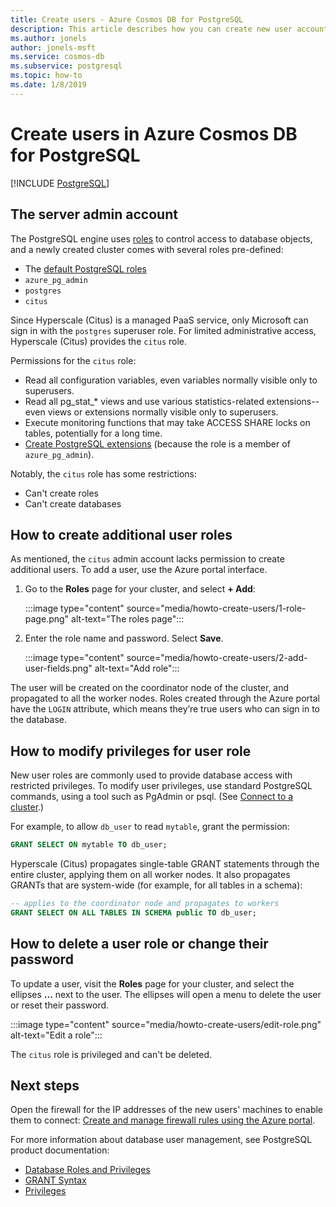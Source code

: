 ```yaml
---
title: Create users - Azure Cosmos DB for PostgreSQL
description: This article describes how you can create new user accounts to interact with an Azure Cosmos DB for PostgreSQL.
ms.author: jonels
author: jonels-msft
ms.service: cosmos-db
ms.subservice: postgresql
ms.topic: how-to
ms.date: 1/8/2019
---
```


# Create users in Azure Cosmos DB for PostgreSQL

[!INCLUDE [PostgreSQL](../includes/appliesto-postgresql.md)]

## The server admin account

The PostgreSQL engine uses
[roles](https://www.postgresql.org/docs/current/sql-createrole.html) to control
access to database objects, and a newly created cluster
comes with several roles pre-defined:

* The [default PostgreSQL roles](https://www.postgresql.org/docs/current/default-roles.html)
* `azure_pg_admin`
* `postgres`
* `citus`

Since Hyperscale (Citus) is a managed PaaS service, only Microsoft can sign in with the
`postgres` superuser role. For limited administrative access, Hyperscale (Citus)
provides the `citus` role.

Permissions for the `citus` role:

* Read all configuration variables, even variables normally visible only to
  superusers.
* Read all pg\_stat\_\* views and use various statistics-related
  extensions--even views or extensions normally visible only to superusers.
* Execute monitoring functions that may take ACCESS SHARE locks on tables,
  potentially for a long time.
* [Create PostgreSQL extensions](reference-extensions.md) (because
  the role is a member of `azure_pg_admin`).

Notably, the `citus` role has some restrictions:

* Can't create roles
* Can't create databases

## How to create additional user roles

As mentioned, the `citus` admin account lacks permission to create additional
users. To add a user, use the Azure portal interface.

1. Go to the **Roles** page for your cluster, and
   select **+ Add**:

   :::image type="content" source="media/howto-create-users/1-role-page.png" alt-text="The roles page":::

2. Enter the role name and password. Select **Save**.

   :::image type="content" source="media/howto-create-users/2-add-user-fields.png" alt-text="Add role":::

The user will be created on the coordinator node of the cluster,
and propagated to all the worker nodes. Roles created through the Azure
portal have the `LOGIN` attribute, which means they’re true users who
can sign in to the database.

## How to modify privileges for user role

New user roles are commonly used to provide database access with restricted
privileges. To modify user privileges, use standard PostgreSQL commands, using
a tool such as PgAdmin or psql. (See [Connect to a cluster](quickstart-connect-psql.md).)

For example, to allow `db_user` to read `mytable`, grant the permission:

```sql
GRANT SELECT ON mytable TO db_user;
```

Hyperscale (Citus) propagates single-table GRANT statements through the entire
cluster, applying them on all worker nodes. It also propagates GRANTs that are
system-wide (for example, for all tables in a schema):

```sql
-- applies to the coordinator node and propagates to workers
GRANT SELECT ON ALL TABLES IN SCHEMA public TO db_user;
```

## How to delete a user role or change their password

To update a user, visit the **Roles** page for your cluster,
and select the ellipses **...** next to the user. The ellipses will open a menu
to delete the user or reset their password.

   :::image type="content" source="media/howto-create-users/edit-role.png" alt-text="Edit a role":::

The `citus` role is privileged and can't be deleted.

## Next steps

Open the firewall for the IP addresses of the new users' machines to enable
them to connect: [Create and manage firewall rules using
the Azure portal](howto-manage-firewall-using-portal.md).

For more information about database user management, see PostgreSQL
product documentation:

* [Database Roles and Privileges](https://www.postgresql.org/docs/current/static/user-manag.html)
* [GRANT Syntax](https://www.postgresql.org/docs/current/static/sql-grant.html)
* [Privileges](https://www.postgresql.org/docs/current/static/ddl-priv.html)
